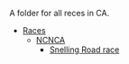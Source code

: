 A folder for all reces in CA.

* [Races](races/README.md)
  * [NCNCA](races/ncnca/README.md)
    * [Snelling Road race](races/ncnca/snelling-road-race.md)

